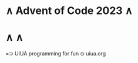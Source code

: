 ∧       Advent of Code 2023         ∧
=====================================
∧                                   ∧
=====================================

=⊃  UIUA programming for fun 
⊙   uiua.org

